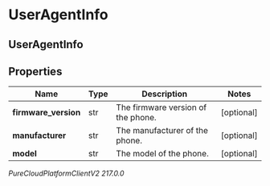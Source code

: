 # UserAgentInfo

## UserAgentInfo

## Properties

|Name | Type | Description | Notes|
|------------ | ------------- | ------------- | -------------|
| **firmware_version** | str | The firmware version of the phone. | [optional] |
| **manufacturer** | str | The manufacturer of the phone. | [optional] |
| **model** | str | The model of the phone. | [optional] |



_PureCloudPlatformClientV2 217.0.0_
